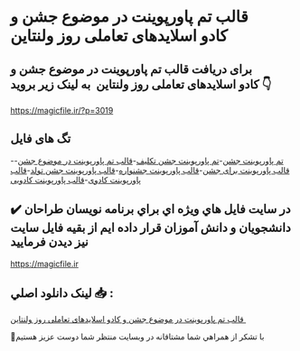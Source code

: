 # قالب تم پاورپوینت در موضوع جشن و کادو اسلایدهای تعاملی روز ولنتاین 

## برای دریافت قالب تم پاورپوینت در موضوع جشن و کادو اسلایدهای تعاملی روز ولنتاین  به لینک زیر بروید 👇

https://magicfile.ir/?p=3019

## تگ های فایل

-[تم پاورپوینت جشن](https://magicfile.ir/product/%d9%82%d8%a7%d9%84%d8%a8-%d9%be%d8%a7%d9%88%d8%b1%d9%be%d9%88%db%8c%d9%86%d8%aa-%d8%ac%d8%b4%d9%86-%d9%88-%da%a9%d8%a7%d8%af%d9%88%d8%a7%d8%b3%d9%84%d8%a7%db%8c%d8%af%d9%87%d8%a7%db%8c-%d8%aa%d8%b9%d8%a7%d9%85%d9%84%db%8c-%d8%b1%d9%88%d8%b2-%d9%88%d9%84%d9%86%d8%aa%d8%a7%db%8c%d9%86/)-[تم پاورپوینت جشن تکلیف](https://magicfile.ir/product/%d9%82%d8%a7%d9%84%d8%a8-%d9%be%d8%a7%d9%88%d8%b1%d9%be%d9%88%db%8c%d9%86%d8%aa-%d8%ac%d8%b4%d9%86-%d9%88-%da%a9%d8%a7%d8%af%d9%88%d8%a7%d8%b3%d9%84%d8%a7%db%8c%d8%af%d9%87%d8%a7%db%8c-%d8%aa%d8%b9%d8%a7%d9%85%d9%84%db%8c-%d8%b1%d9%88%d8%b2-%d9%88%d9%84%d9%86%d8%aa%d8%a7%db%8c%d9%86/)-[قالب تم پاورپوینت در موضوع جشن](https://magicfile.ir/product/%d9%82%d8%a7%d9%84%d8%a8-%d9%be%d8%a7%d9%88%d8%b1%d9%be%d9%88%db%8c%d9%86%d8%aa-%d8%ac%d8%b4%d9%86-%d9%88-%da%a9%d8%a7%d8%af%d9%88%d8%a7%d8%b3%d9%84%d8%a7%db%8c%d8%af%d9%87%d8%a7%db%8c-%d8%aa%d8%b9%d8%a7%d9%85%d9%84%db%8c-%d8%b1%d9%88%d8%b2-%d9%88%d9%84%d9%86%d8%aa%d8%a7%db%8c%d9%86/)-[قالب پاورپوینت برای جشن](https://magicfile.ir/product/%d9%82%d8%a7%d9%84%d8%a8-%d9%be%d8%a7%d9%88%d8%b1%d9%be%d9%88%db%8c%d9%86%d8%aa-%d8%ac%d8%b4%d9%86-%d9%88-%da%a9%d8%a7%d8%af%d9%88%d8%a7%d8%b3%d9%84%d8%a7%db%8c%d8%af%d9%87%d8%a7%db%8c-%d8%aa%d8%b9%d8%a7%d9%85%d9%84%db%8c-%d8%b1%d9%88%d8%b2-%d9%88%d9%84%d9%86%d8%aa%d8%a7%db%8c%d9%86/)-[قالب پاورپوینت جشنواره](https://magicfile.ir/product/%d9%82%d8%a7%d9%84%d8%a8-%d9%be%d8%a7%d9%88%d8%b1%d9%be%d9%88%db%8c%d9%86%d8%aa-%d8%ac%d8%b4%d9%86-%d9%88-%da%a9%d8%a7%d8%af%d9%88%d8%a7%d8%b3%d9%84%d8%a7%db%8c%d8%af%d9%87%d8%a7%db%8c-%d8%aa%d8%b9%d8%a7%d9%85%d9%84%db%8c-%d8%b1%d9%88%d8%b2-%d9%88%d9%84%d9%86%d8%aa%d8%a7%db%8c%d9%86/)-[قالب پاورپوینت جشن تولد](https://magicfile.ir/product/%d9%82%d8%a7%d9%84%d8%a8-%d9%be%d8%a7%d9%88%d8%b1%d9%be%d9%88%db%8c%d9%86%d8%aa-%d8%ac%d8%b4%d9%86-%d9%88-%da%a9%d8%a7%d8%af%d9%88%d8%a7%d8%b3%d9%84%d8%a7%db%8c%d8%af%d9%87%d8%a7%db%8c-%d8%aa%d8%b9%d8%a7%d9%85%d9%84%db%8c-%d8%b1%d9%88%d8%b2-%d9%88%d9%84%d9%86%d8%aa%d8%a7%db%8c%d9%86/)-[قالب پاورپوینت کادوی](https://magicfile.ir/product/%d9%82%d8%a7%d9%84%d8%a8-%d9%be%d8%a7%d9%88%d8%b1%d9%be%d9%88%db%8c%d9%86%d8%aa-%d8%ac%d8%b4%d9%86-%d9%88-%da%a9%d8%a7%d8%af%d9%88%d8%a7%d8%b3%d9%84%d8%a7%db%8c%d8%af%d9%87%d8%a7%db%8c-%d8%aa%d8%b9%d8%a7%d9%85%d9%84%db%8c-%d8%b1%d9%88%d8%b2-%d9%88%d9%84%d9%86%d8%aa%d8%a7%db%8c%d9%86/)-[قالب پاورپوینت کادویی](https://magicfile.ir/product/%d9%82%d8%a7%d9%84%d8%a8-%d9%be%d8%a7%d9%88%d8%b1%d9%be%d9%88%db%8c%d9%86%d8%aa-%d8%ac%d8%b4%d9%86-%d9%88-%da%a9%d8%a7%d8%af%d9%88%d8%a7%d8%b3%d9%84%d8%a7%db%8c%d8%af%d9%87%d8%a7%db%8c-%d8%aa%d8%b9%d8%a7%d9%85%d9%84%db%8c-%d8%b1%d9%88%d8%b2-%d9%88%d9%84%d9%86%d8%aa%d8%a7%db%8c%d9%86/)

## ✔️ در سايت فايل هاي ويژه اي براي برنامه نويسان طراحان دانشجويان و دانش آموزان قرار داده ايم از بقيه فايل سايت نيز ديدن فرماييد

https://magicfile.ir


## لينک دانلود اصلي 📥 :

[قالب تم پاورپوینت در موضوع جشن و کادو اسلایدهای تعاملی روز ولنتاین ](https://magicfile.ir/product/%d9%82%d8%a7%d9%84%d8%a8-%d9%be%d8%a7%d9%88%d8%b1%d9%be%d9%88%db%8c%d9%86%d8%aa-%d8%ac%d8%b4%d9%86-%d9%88-%da%a9%d8%a7%d8%af%d9%88%d8%a7%d8%b3%d9%84%d8%a7%db%8c%d8%af%d9%87%d8%a7%db%8c-%d8%aa%d8%b9%d8%a7%d9%85%d9%84%db%8c-%d8%b1%d9%88%d8%b2-%d9%88%d9%84%d9%86%d8%aa%d8%a7%db%8c%d9%86/) 


🙏با تشکر از همراهي شما مشتاقانه در وبسایت منتظر شما دوست عزیز هستیم

